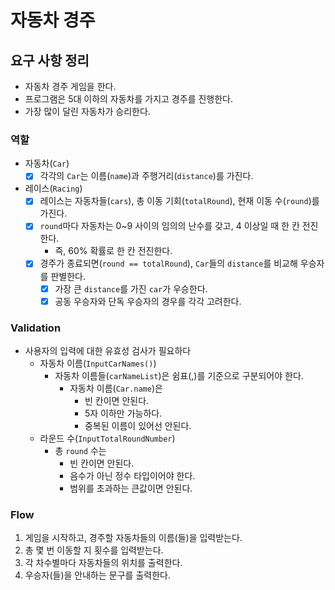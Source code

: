 # 자동차 경주
## 요구 사항 정리
- 자동차 경주 게임을 한다. 
- 프로그램은 5대 이하의 자동차를 가지고 경주를 진행한다.
- 가장 많이 달린 자동차가 승리한다.
### 역할
- 자동차(`Car`)
  - [x] 각각의 `Car`는 이름(`name`)과 주행거리(`distance`)를 가진다.

- 레이스(`Racing`)
  - [x] 레이스는 자동차들(`cars`), 총 이동 기회(`totalRound`), 현재 이동 수(`round`)를 가진다.
  - [x] `round`마다 자동차는 0~9 사이의 임의의 난수를 갖고, 4 이상일 때 한 칸 전진한다. 
    - 즉, 60% 확률로 한 칸 전진한다.
  - [x] 경주가 종료되면(`round == totalRound`), `Car`들의 `distance`를 비교해 우승자를 판별한다.
    - [x] 가장 큰 `distance`를 가진 `car`가 우승한다.
    - [x] 공동 우승자와 단독 우승자의 경우를 각각 고려한다.
### Validation
- 사용자의 입력에 대한 유효성 검사가 필요하다
  - 자동차 이름(`InputCarNames()`)
    - 자동차 이름들(`carNameList`)은 쉼표(,)를 기준으로 구분되어야 한다.
      - 자동차 이름(`Car.name`)은 
        - 빈 칸이면 안된다.
        - 5자 이하만 가능하다.
        - 중복된 이름이 있어선 안된다.
  - 라운드 수(`InputTotalRoundNumber`)
    - 총 `round` 수는 
      - 빈 칸이면 안된다.
      - 음수가 아닌 정수 타입이어야 한다.
      - 범위를 초과하는 큰값이면 안된다.
### Flow

1. 게임을 시작하고, 경주할 자동차들의 이름(들)을 입력받는다.
2. 총 몇 번 이동할 지 횟수를 입력받는다.
3. 각 차수별마다 자동차들의 위치를 출력한다.
4. 우승자(들)을 안내하는 문구를 출력한다.
